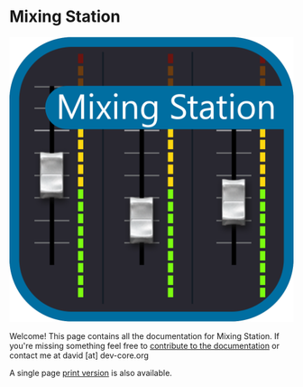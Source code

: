 # Mixing Station

![MS-Icon](assets/ms.png)

Welcome! This page contains all the documentation for Mixing Station.
If you're missing something feel free to [contribute to the documentation](https://github.com/davidgiga1993/mixing-station-docs) or contact me at david [at] dev-core.org 


A single page [print version](print_page/) is also available.
